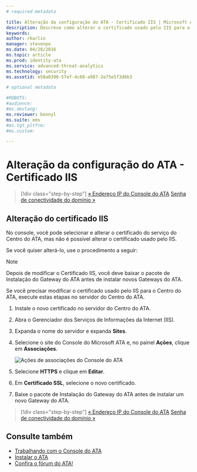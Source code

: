 ```yaml
---
# required metadata

title: Alteração da configuração do ATA - Certificado IIS | Microsoft Advanced Threat Analytics
description: Descreve como alterar o certificado usado pelo IIS para o Centro do ATA.
keywords:
author: rkarlin
manager: stevenpo
ms.date: 04/28/2016
ms.topic: article
ms.prod: identity-ata
ms.service: advanced-threat-analytics
ms.technology: security
ms.assetid: e58a0390-57ef-4c68-a987-2e75e5f3d6b3

# optional metadata

#ROBOTS:
#audience:
#ms.devlang:
ms.reviewer: bennyl
ms.suite: ems
#ms.tgt_pltfrm:
#ms.custom:

---
```


# Alteração da configuração do ATA - Certificado IIS

>[!div class="step-by-step"]
[« Endereço IP do Console do ATA](modifying-ata-config-consoleip.md)
[Senha de conectividade do domínio »](modifying-ata-config-dcpassword.md)

## Alteração do certificado IIS
No console, você pode selecionar e alterar o certificado do serviço do Centro do ATA, mas não é possível alterar o certificado usado pelo IIS.

Se você quiser alterá-lo, use o procedimento a seguir:

> [!NOTE]
> Depois de modificar o Certificado IIS, você deve baixar o pacote de Instalação do Gateway do ATA antes de instalar novos Gateways do ATA.

Se você precisar modificar o certificado usado pelo IIS para o Centro do ATA, execute estas etapas no servidor do Centro do ATA.

1.  Instale o novo certificado no servidor do Centro do ATA.

2.  Abra o Gerenciador dos Serviços de Informações da Internet (IIS).

3.  Expanda o nome do servidor e expanda **Sites**.

4.  Selecione o site do Console do Microsoft ATA e, no painel **Ações**, clique em **Associações**.

    ![Ações de associações do Console do ATA](media/ATA-console-change-IP-bindings.jpg)

5.  Selecione **HTTPS** e clique em **Editar**.

6.  Em **Certificado SSL**, selecione o novo certificado.

7.  Baixe o pacote de Instalação do Gateway do ATA antes de instalar um novo Gateway do ATA.

>[!div class="step-by-step"]
[« Endereço IP do Console do ATA](modifying-ata-config-consoleip.md)
[Senha de conectividade do domínio »](modifying-ata-config-dcpassword.md)

## Consulte também
- [Trabalhando com o Console do ATA](working-with-ata-console.md)
- [Instalar o ATA](install-ata.md)
- [Confira o fórum do ATA!](https://social.technet.microsoft.com/Forums/security/en-US/home?forum=mata)


<!--HONumber=May16_HO1-->


